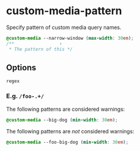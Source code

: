 # custom-media-pattern

Specify pattern of custom media query names.

```css
@custom-media --narrow-window (max-width: 30em);
/**                 ↑
 * The pattern of this */
```

## Options

`regex`

### E.g. `/foo-.+/`

The following patterns are considered warnings:

```css
@custom-media --big-dog (min-width: 30em);
```

The following patterns are *not* considered warnings:

```css
@custom-media --foo-big-dog (min-width: 30em);
```
